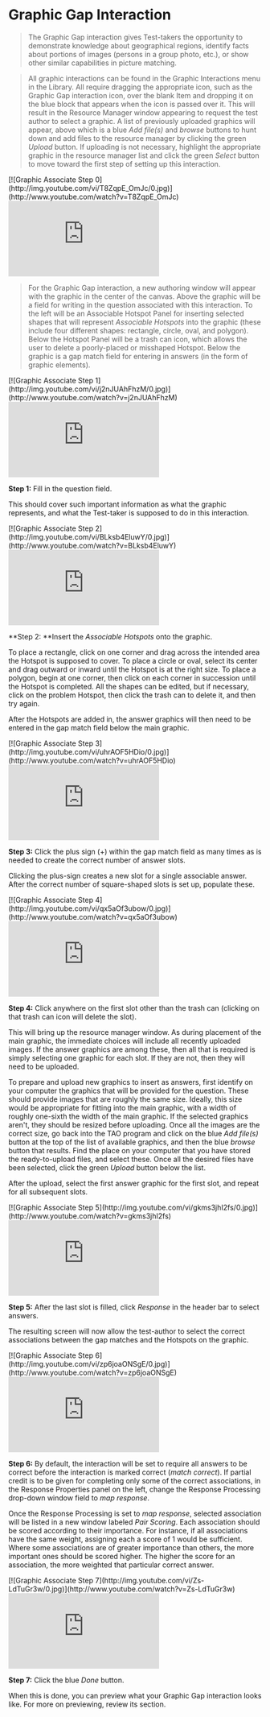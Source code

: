 # Graphic Gap Interaction

>The Graphic Gap interaction gives Test-takers the opportunity to demonstrate knowledge about geographical regions, identify facts about portions of images (persons in a group photo, etc.), or show other similar capabilities in picture matching.

>All graphic interactions can be found in the Graphic Interactions menu in the Library. All require dragging the appropriate icon, such as the Graphic Gap interaction icon, over the blank Item and dropping it on the blue block that appears when the icon is passed over it. This will result in the Resource Manager window appearing to request the test author to select a graphic. A list of previously uploaded graphics will appear, above which is a blue *Add file(s)* and *browse* buttons to hunt down and add files to the resource manager by clicking the green *Upload* button. If uploading is not necessary, highlight the appropriate graphic in the resource manager list and click the green *Select* button to move toward the first step of setting up this interaction.

<div class="hidden-video">
[![Graphic Associate Step 0](http://img.youtube.com/vi/T8ZqpE_OmJc/0.jpg)](http://www.youtube.com/watch?v=T8ZqpE_OmJc)
</div>

<div class='embed-container'><iframe src="https://www.youtube.com/embed/T8ZqpE_OmJc?rel=0" frameborder="0" allowfullscreen="true"></iframe></div>

>For the Graphic Gap interaction, a new authoring window will appear with the graphic in the center of the canvas. Above the graphic will be a field for writing in the question associated with this interaction. To the left will be an Associable Hotspot Panel for inserting selected shapes that will represent *Associable Hotspots* into the graphic (these include four different shapes: rectangle, circle, oval, and polygon). Below the Hotspot Panel will be a trash can icon, which allows the user to delete a poorly-placed or misshaped Hotspot. Below the graphic is a gap match field for entering in answers (in the form of graphic elements).

<div class="hidden-video">
[![Graphic Associate Step 1](http://img.youtube.com/vi/j2nJUAhFhzM/0.jpg)](http://www.youtube.com/watch?v=j2nJUAhFhzM)
</div>

<div class='embed-container'><iframe src="https://www.youtube.com/embed/j2nJUAhFhzM?rel=0" frameborder="0" allowfullscreen="true"></iframe></div>

**Step 1:** Fill in the question field. 

This should cover such important information as what the graphic represents, and what the Test-taker is supposed to do in this interaction.

<div class="hidden-video">
[![Graphic Associate Step 2](http://img.youtube.com/vi/BLksb4EluwY/0.jpg)](http://www.youtube.com/watch?v=BLksb4EluwY)
</div>

<div class='embed-container'><iframe src="https://www.youtube.com/embed/BLksb4EluwY?rel=0" frameborder="0" allowfullscreen="true"></iframe></div>

**Step 2: **Insert the *Associable Hotspots* onto the graphic.

To place a rectangle, click on one corner and drag across the intended area the Hotspot is supposed to cover. To place a circle or oval, select its center and drag outward or inward until the Hotspot is at the right size. To place a polygon, begin at one corner, then click on each corner in succession until the Hotspot is completed. All the shapes can be edited, but if necessary, click on the problem Hotspot, then click the trash can to delete it, and then try again.

After the Hotspots are added in, the answer graphics will then need to be entered in the gap match field below the main graphic.

<div class="hidden-video">
[![Graphic Associate Step 3](http://img.youtube.com/vi/uhrAOF5HDio/0.jpg)](http://www.youtube.com/watch?v=uhrAOF5HDio)
</div>

<div class='embed-container'><iframe src="https://www.youtube.com/embed/uhrAOF5HDio?rel=0" frameborder="0" allowfullscreen="true"></iframe></div>

**Step 3:** Click the plus sign (+) within the gap match field as many times as is needed to create the correct number of answer slots. 

Clicking the plus-sign creates a new slot for a single associable answer. After the correct number of square-shaped slots is set up, populate these. 

<div class="hidden-video">
[![Graphic Associate Step 4](http://img.youtube.com/vi/qx5aOf3ubow/0.jpg)](http://www.youtube.com/watch?v=qx5aOf3ubow)
</div>

<div class='embed-container'><iframe src="https://www.youtube.com/embed/qx5aOf3ubow?rel=0" frameborder="0" allowfullscreen="true"></iframe></div>

**Step 4:** Click anywhere on the first slot other than the trash can (clicking on that trash can icon will delete the slot). 

This will bring up the resource manager window. As during placement of the main graphic, the immediate choices will include all recently uploaded images. If the answer graphics are among these, then all that is required is simply selecting one graphic for each slot. If they are not, then they will need to be uploaded.

To prepare and upload new graphics to insert as answers, first identify on your computer the graphics that will be provided for the question. These should provide images that are roughly the same size. Ideally, this size would be appropriate for fitting into the main graphic, with a width of roughly one-sixth the width of the main graphic. If the selected graphics aren't, they should be resized before uploading. Once all the images are the correct size, go back into the TAO program and click on the blue *Add file(s)* button at the top of the list of available graphics, and then the blue *browse* button that results. Find the place on your computer that you have stored the ready-to-upload files, and select these. Once all the desired files have been selected, click the green *Upload* button below the list.

After the upload, select the first answer graphic for the first slot, and repeat for all subsequent slots.

<div class="hidden-video">
[![Graphic Associate Step 5](http://img.youtube.com/vi/gkms3jhI2fs/0.jpg)](http://www.youtube.com/watch?v=gkms3jhI2fs)
</div>

<div class='embed-container'><iframe src="https://www.youtube.com/embed/gkms3jhI2fs?rel=0" frameborder="0" allowfullscreen="true"></iframe></div>

**Step 5:** After the last slot is filled, click *Response* in the header bar to select answers.

The resulting screen will now allow the test-author to select the correct associations between the gap matches and the Hotspots on the graphic. 

<div class="hidden-video">
[![Graphic Associate Step 6](http://img.youtube.com/vi/zp6joaONSgE/0.jpg)](http://www.youtube.com/watch?v=zp6joaONSgE)
</div>

<div class='embed-container'><iframe src="https://www.youtube.com/embed/zp6joaONSgE?rel=0" frameborder="0" allowfullscreen="true"></iframe></div>

**Step 6:** By default, the interaction will be set to require all answers to be correct before the interaction is marked correct (*match correct*). If partial credit is to be given for completing only some of the correct associations, in the Response Properties panel on the left, change the Response Processing drop-down window field to *map response*.

Once the Response Processing is set to *map response*, selected association will be listed in a new window labeled *Pair Scoring*. Each association should be scored according to their importance. For instance, if all associations have the same weight, assigning each a score of 1 would be sufficient. Where some associations are of greater importance than others, the more important ones should be scored higher. The higher the score for an association, the more weighted that particular correct answer.

<div class="hidden-video">
[![Graphic Associate Step 7](http://img.youtube.com/vi/Zs-LdTuGr3w/0.jpg)](http://www.youtube.com/watch?v=Zs-LdTuGr3w)
</div>

<div class='embed-container'><iframe src="https://www.youtube.com/embed/Zs-LdTuGr3w?rel=0" frameborder="0" allowfullscreen="true"></iframe></div>

**Step 7:** Click the blue *Done* button.

When this is done, you can preview what your Graphic Gap interaction looks like. For more on previewing, review its section.
